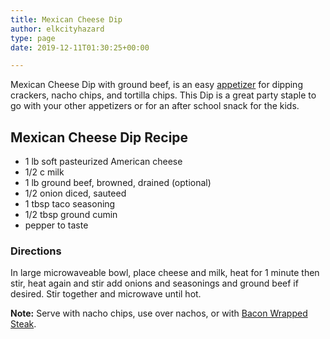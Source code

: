 ```yaml
---
title: Mexican Cheese Dip
author: elkcityhazard
type: page
date: 2019-12-11T01:30:25+00:00

---
```

Mexican Cheese Dip with ground beef, is an easy <a href="/wordpress/appetizers/" rel="noopener noreferrer" target="_blank">appetizer</a> for dipping crackers, nacho chips, and tortilla chips. This Dip is a great party staple to go with your other appetizers or for an after school snack for the kids.

## Mexican Cheese Dip Recipe

  * 1 lb soft pasteurized American cheese
  * 1/2 c milk
  * 1 lb ground beef, browned, drained (optional)
  * 1/2 onion diced, sauteed
  * 1 tbsp taco seasoning
  * 1/2 tbsp ground cumin
  * pepper to taste

### Directions

In large microwaveable bowl, place cheese and milk, heat for 1 minute then stir, heat again and stir add onions and seasonings and ground beef if desired. Stir together and microwave until hot.

**Note:** Serve with nacho chips, use over nachos, or with <a href="/wordpress/appetizers/bacon-wrapped-steak/" rel="noopener noreferrer" target="_blank">Bacon Wrapped Steak</a>.
